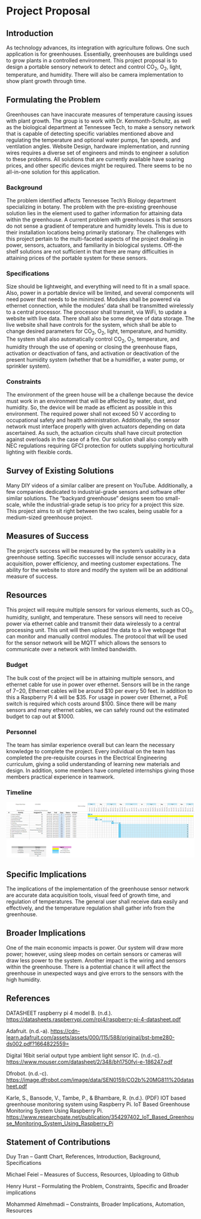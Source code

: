 # Project Proposal

## Introduction

As technology advances, its integration with agriculture follows. One such application is for greenhouses. Essentially, greenhouses are buildings used to grow plants in a controlled environment. This project proposal is to design a portable sensory network to detect and control CO<sub>2</sub>, O<sub>2</sub>, light, temperature, and humidity. There will also be camera implementation to show plant growth through time.

## Formulating the Problem

Greenhouses can have inaccurate measures of temperature causing issues with plant growth. The group is to work with Dr. Kenmonth-Schultz, as well as the biological department at Tennessee Tech, to make a sensory network that is capable of detecting specific variables mentioned above and regulating the temperature and optional water pumps, fan speeds, and ventilation angles. Website Design, hardware implementation, and running wires requires a diverse set of engineers and minds to engineer a solution to these problems. All solutions that are currently available have soaring prices, and other specific devices might be required. There seems to be no all-in-one solution for this application.

### Background

The problem identified affects Tennessee Tech’s Biology department specializing in botany. The problem with the pre-existing greenhouse solution lies in the element used to gather information for attaining data within the greenhouse. A current problem with greenhouses is that sensors do not sense a gradient of temperature and humidity levels. This is due to their installation locations being primarily stationary. The challenges with this project pertain to the multi-faceted aspects of the project dealing in power, sensors, actuators, and familiarity in biological systems. Off-the shelf solutions are not sufficient in that there are many difficulties in attaining prices of the portable system for these sensors. 

### Specifications

Size should be lightweight, and everything will need to fit in a small space. Also, power in a portable device will be limited, and several components will need power that needs to be minimized. Modules shall be powered via ethernet connection, while the modules’ data shall be transmitted wirelessly to a central processor. The processor shall transmit, via WiFi, to update a website with live data. There shall also be some degree of data storage. The live website shall have controls for the system, which shall be able to change desired parameters for CO<sub>2</sub>, O<sub>2</sub>, light, temperature, and humidity. The system shall also automatically control CO<sub>2</sub>, O<sub>2</sub>, temperature, and humidity through the use of opening or closing the greenhouse flaps, activation or deactivation of fans, and activation or deactivation of the present humidity system (whether that be a humidifier, a water pump, or sprinkler system).


### Constraints
 
The environment of the green house will be a challenge because the device must work in an environment that will be affected by water, dust, and humidity. So, the device will be made as efficient as possible in this environment. The required power shall not exceed 50 V according to occupational safety and health administration. Additionally, the sensor network must interface properly with given actuators depending on data ascertained. As such, the actuation circuits shall have circuit protection against overloads in the case of a fire. Our solution shall also comply with NEC regulations requiring GFCI protection for outlets supplying horticultural lighting with flexible cords. 

## Survey of Existing Solutions

Many DIY videos of a similar caliber are present on YouTube. Additionally, a few companies dedicated to industrial-grade sensors and software offer similar solutions. The “backyard greenhouse” designs seem too small-scale, while the industrial-grade setup is too pricy for a project this size. This project aims to sit right between the two scales, being usable for a medium-sized greenhouse project.

## Measures of Success

The project’s success will be measured by the system’s usability in a greenhouse setting. Specific successes will include sensor accuracy, data acquisition, power efficiency, and meeting customer expectations. The ability for the website to store and modify the system will be an additional measure of success.

## Resources

This project will require multiple sensors for various elements, such as CO<sub>2</sub>, humidity, sunlight, and temperature. These sensors will need to receive power via ethernet cable and transmit their data wirelessly to a central processing unit. This unit will then upload the data to a live webpage that can monitor and manually control modules. The protocol that will be used for the sensor network will be MQTT which allows the sensors to communicate over a network with limited bandwidth. 

### Budget

The bulk cost of the project will be in attaining multiple sensors, and ethernet cable for use in power over ethernet. Sensors will be in the range of $7-$20, Ethernet cables will be around $10 per every 50 feet. In addition to this a Raspberry Pi 4 will be $35. For usage in power over Ethernet, a PoE switch is required which costs around $100. Since there will be many sensors and many ethernet cables, we can safely round out the estimated budget to cap out at $1000. 

### Personnel

The team has similar experience overall but can learn the necessary knowledge to complete the project. Every individual on the team has completed the pre-requisite courses in the Electrical Engineering curriculum, giving a solid understanding of learning new materials and design. In addition, some members have completed internships giving those members practical experience in teamwork. 
 
### Timeline

![Gantt Chart](https://github.com/TnTech-ECE/S25_Team4_MyCapstoneProject/blob/6b491942bbbfa6d045a560bc66826962298cc58d/gantt-chart.png) 

## Specific Implications

The implications of the implementation of the greenhouse sensor network are accurate data acquisition tools, visual feed of growth time, and regulation of temperatures. The general user shall receive data easily and effectively, and the temperature regulation shall gather info from the greenhouse. 

## Broader Implications

One of the main economic impacts is power. Our system will draw more power; however, using sleep modes on certain sensors or cameras will draw less power to the system. Another impact is the wiring and sensors within the greenhouse. There is a potential chance it will affect the greenhouse in unexpected ways and give errors to the sensors with the high humidity.

## References

DATASHEET raspberry pi 4 model B. (n.d.). https://datasheets.raspberrypi.com/rpi4/raspberry-pi-4-datasheet.pdf 

Adafruit. (n.d.-a). https://cdn-learn.adafruit.com/assets/assets/000/115/588/original/bst-bme280-ds002.pdf?1664822559= 

Digital 16bit serial output type ambient light sensor IC. (n.d.-c). https://www.mouser.com/datasheet/2/348/bh1750fvi-e-186247.pdf 

Dfrobot. (n.d.-c). https://image.dfrobot.com/image/data/SEN0159/CO2b%20MG811%20datasheet.pdf 

Karle, S., Bansode, V., Tambe, P., & Bhambare, R. (n.d.). (PDF) IOT based greenhouse monitoring system using Raspberry Pi. IoT Based Greenhouse Monitoring System Using Raspberry Pi. https://www.researchgate.net/publication/354297402_IoT_Based_Greenhouse_Monitoring_System_Using_Raspberry_Pi 

## Statement of Contributions

Duy Tran – Gantt Chart, References, Introduction, Background, Specifications

Michael Feiel – Measures of Success, Resources, Uploading to Github

Henry Hurst – Formulating the Problem, Constraints, Specific and Broader implications

Mohammed Almehmadi – Constraints, Broader Implications, Automation, Resources
